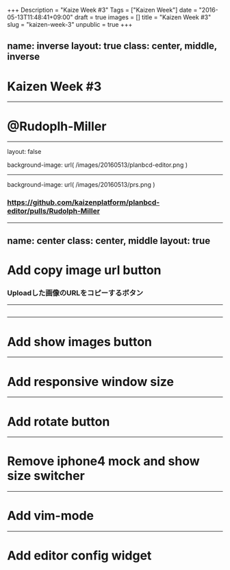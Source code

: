 +++
Description = "Kaize Week #3"
Tags = ["Kaizen Week"]
date = "2016-05-13T11:48:41+09:00"
draft = true
images = []
title = "Kaizen Week #3"
slug = "kaizen-week-3"
unpublic = true
+++

name: inverse
layout: true
class: center, middle, inverse
---

# Kaizen Week #3

---

# @Rudoplh-Miller

---

layout: false

background-image: url( /images/20160513/planbcd-editor.png )

---

background-image: url( /images/20160513/prs.png )

### https://github.com/kaizenplatform/planbcd-editor/pulls/Rudolph-Miller

---

name: center
class: center, middle
layout: true
---

# Add copy image url button

### Uploadした画像のURLをコピーするボタン

---


<img class="gif" width="100%" data-gif="/images/20160513/copy-image-url-button.gif">

---

# Add show images button

---

# Add responsive window size

---

# Add rotate button

---

# Remove iphone4 mock and show size switcher

---

# Add vim-mode

---

# Add editor config widget
